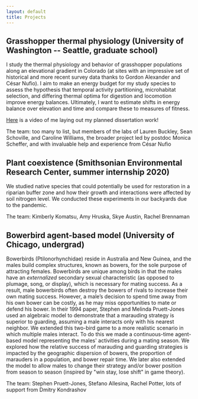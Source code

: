 ```yaml
---
layout: default
title: Projects
---
```


## Grasshopper thermal physiology (University of Washington -- Seattle, graduate school)

I study the thermal physiology and behavior of grasshopper populations along an elevational gradient in Colorado (at sites with an impressive set of historical and more recent survey data thanks to Gordon Alexander and César Nufio). I aim to make an energy budget for my study species to assess the hypothesis that temporal activity partitioning, microhabitat selection, and differing thermal optima for digestion and locomotion improve energy balances. Ultimately, I want to estimate shifts in energy balance over elevation and time and compare these to measures of fitness.

[Here](https://youtu.be/B1528-1AyW0) is a video of me laying out my planned dissertation work!

The team: too many to list, but members of the labs of Lauren Buckley, Sean Schoville, and Caroline Williams, the broader project led by postdoc Monica Scheffer, and with invaluable help and experience from César Nufio

## Plant coexistence (Smithsonian Environmental Research Center, summer internship 2020)

We studied native species that could potentially be used for restoration in a riparian buffer zone and how their growth and interactions were affected by soil nitrogen level. We conducted these experiments in our backyards due to the pandemic. 

The team: Kimberly Komatsu, Amy Hruska, Skye Austin, Rachel Brennaman

## Bowerbird agent-based model (University of Chicago, undergrad)

Bowerbirds (Ptilonorhynchidae) reside in Australia and New Guinea, and the males build complex structures, known as bowers, for the sole purpose of attracting females. Bowerbirds are unique among birds in that the males have an _externalized_ secondary sexual characteristic (as opposed to plumage, song, or display), which is necessary for mating success. As a result, male bowerbirds often destroy the bowers of rivals to increase their own mating success. However, a male’s decision to spend time away from his own bower can be costly, as he may miss opportunities to mate or defend his bower. In their 1994 paper, Stephen and Melinda Pruett-Jones used an algebraic model to demonstrate that a marauding strategy is superior to guarding, assuming a male interacts only with his nearest neighbor. We extended this two-bird game to a more realistic scenario in which multiple males interact. To do this we made a continuous-time agent-based model representing the males' activities during a mating season. We explored how the relative success of marauding and guarding strategies is impacted by the geographic dispersion of bowers, the proportion of marauders in a population, and bower repair time. We later also extended the model to allow males to change their strategy and/or bower position from season to season (inspired by "win stay, lose shift" in game theory).

The team: Stephen Pruett-Jones, Stefano Allesina, Rachel Potter, lots of support from Dmitry Kondrashov
